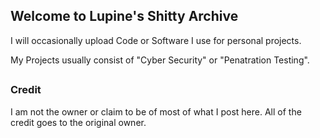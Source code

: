 ## Welcome to Lupine's Shitty Archive

I will occasionally upload Code or Software I use for personal projects.

My Projects usually consist of "Cyber Security" or "Penatration Testing".
 
## 

## 

##

##

##

##

##

### Credit

I am not the owner or claim to be of most of what I post here. All of the credit goes to the original owner.
